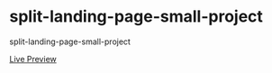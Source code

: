 # split-landing-page-small-project
<p>split-landing-page-small-project</p>
<a href="https://elhoussnimed.github.io/split-landing-page-small-project/">Live Preview</a>

